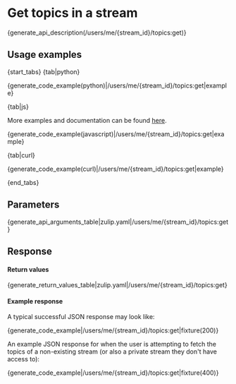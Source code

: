 # Get topics in a stream

{generate_api_description(/users/me/{stream_id}/topics:get)}

## Usage examples

{start_tabs}
{tab|python}

{generate_code_example(python)|/users/me/{stream_id}/topics:get|example}

{tab|js}

More examples and documentation can be found [here](https://github.com/zulip/zulip-js).

{generate_code_example(javascript)|/users/me/{stream_id}/topics:get|example}

{tab|curl}

{generate_code_example(curl)|/users/me/{stream_id}/topics:get|example}

{end_tabs}

## Parameters

{generate_api_arguments_table|zulip.yaml|/users/me/{stream_id}/topics:get}

## Response

#### Return values

{generate_return_values_table|zulip.yaml|/users/me/{stream_id}/topics:get}

#### Example response

A typical successful JSON response may look like:

{generate_code_example|/users/me/{stream_id}/topics:get|fixture(200)}

An example JSON response for when the user is attempting to fetch the topics
of a non-existing stream (or also a private stream they don't have access to):

{generate_code_example|/users/me/{stream_id}/topics:get|fixture(400)}
